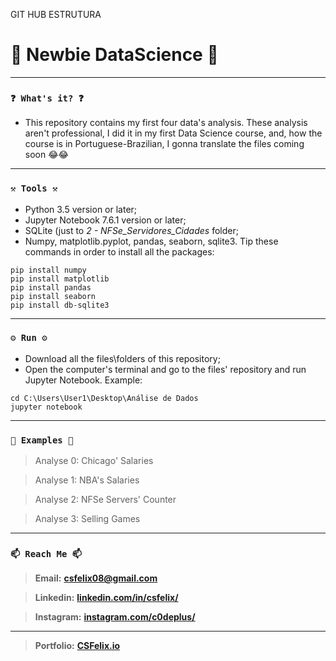 GIT HUB ESTRUTURA
# 🌟 Newbie DataScience 🌟

----
### `❓ What's it? ❓`

* This repository contains my first four data's analysis. These analysis aren't professional, I did it in my first Data Science course, and, how the course is in Portuguese-Brazilian, I gonna translate the files coming soon 😂😂


----
### `⚒️ Tools ⚒️`

* Python 3.5 version or later;
* Jupyter Notebook 7.6.1 version or later;
* SQLite (just to *2 - NFSe_Servidores_Cidades* folder;
* Numpy, matplotlib.pyplot, pandas, seaborn, sqlite3. Tip these commands in order to install all the packages:

```
pip install numpy
pip install matplotlib
pip install pandas
pip install seaborn
pip install db-sqlite3
```

----
### `⚙️ Run ⚙️`

* Download all the files\folders of this repository;
* Open the computer's terminal and go to the files' repository and run Jupyter Notebook. Example:

```
cd C:\Users\User1\Desktop\Análise de Dados
jupyter notebook
```

----
### `📝 Examples 📝`

> Analyse 0: Chicago' Salaries

> Analyse 1: NBA's Salaries

> Analyse 2: NFSe Servers' Counter

> Analyse 3: Selling Games

----

### `📫 Reach Me 📫`

> **Email:** **[csfelix08@gmail.com](mailto:csfelix08@gmail.com?)**

> **Linkedin:** **[linkedin.com/in/csfelix/](https://www.linkedin.com/in/csfelix/)**

> **Instagram:** **[instagram.com/c0deplus/](https://www.instagram.com/c0deplus/)**

----

> **Portfolio:** **[CSFelix.io](https://csfelix.github.io/)**
